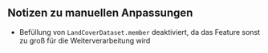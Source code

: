 Notizen zu manuellen Anpassungen
--------------------------------

- Befüllung von `LandCoverDataset.member` deaktiviert, da das Feature sonst zu groß für die Weiterverarbeitung wird
